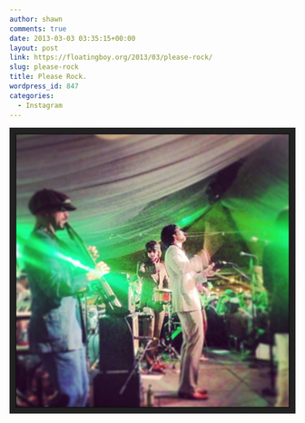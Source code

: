 ```yaml
---
author: shawn
comments: true
date: 2013-03-03 03:35:15+00:00
layout: post
link: https://floatingboy.org/2013/03/please-rock/
slug: please-rock
title: Please Rock.
wordpress_id: 847
categories:
  - Instagram
---
```


[![Please Rock.](/assets/media/2013/03/fcd4826a83a211e2b9a022000a1fa535_7.jpg)](/assets/media/2013/03/fcd4826a83a211e2b9a022000a1fa535_7.jpg)
